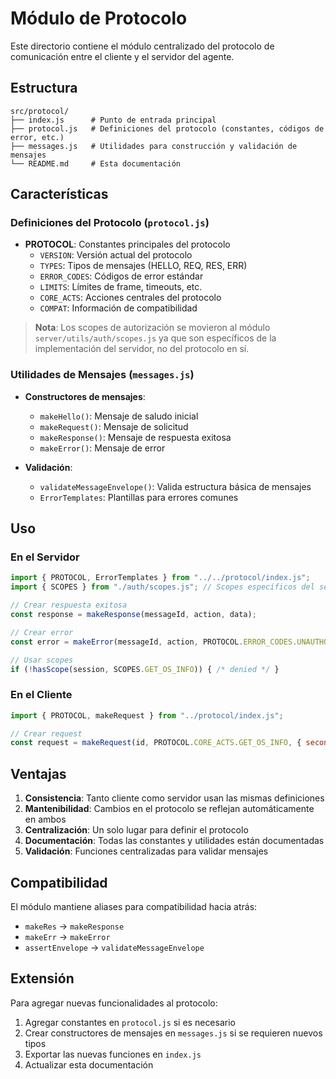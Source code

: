 # Módulo de Protocolo

Este directorio contiene el módulo centralizado del protocolo de comunicación entre el cliente y el servidor del agente.

## Estructura

```
src/protocol/
├── index.js      # Punto de entrada principal
├── protocol.js   # Definiciones del protocolo (constantes, códigos de error, etc.)
├── messages.js   # Utilidades para construcción y validación de mensajes
└── README.md     # Esta documentación
```

## Características

### Definiciones del Protocolo (`protocol.js`)

- **PROTOCOL**: Constantes principales del protocolo
  - `VERSION`: Versión actual del protocolo
  - `TYPES`: Tipos de mensajes (HELLO, REQ, RES, ERR)
  - `ERROR_CODES`: Códigos de error estándar
  - `LIMITS`: Límites de frame, timeouts, etc.
  - `CORE_ACTS`: Acciones centrales del protocolo
  - `COMPAT`: Información de compatibilidad

> **Nota**: Los scopes de autorización se movieron al módulo `server/utils/auth/scopes.js` 
> ya que son específicos de la implementación del servidor, no del protocolo en sí.

### Utilidades de Mensajes (`messages.js`)

- **Constructores de mensajes**:
  - `makeHello()`: Mensaje de saludo inicial
  - `makeRequest()`: Mensaje de solicitud
  - `makeResponse()`: Mensaje de respuesta exitosa
  - `makeError()`: Mensaje de error

- **Validación**:
  - `validateMessageEnvelope()`: Valida estructura básica de mensajes
  - `ErrorTemplates`: Plantillas para errores comunes

## Uso

### En el Servidor

```javascript
import { PROTOCOL, ErrorTemplates } from "../../protocol/index.js";
import { SCOPES } from "./auth/scopes.js"; // Scopes específicos del servidor

// Crear respuesta exitosa
const response = makeResponse(messageId, action, data);

// Crear error
const error = makeError(messageId, action, PROTOCOL.ERROR_CODES.UNAUTHORIZED, "Auth required");

// Usar scopes
if (!hasScope(session, SCOPES.GET_OS_INFO)) { /* denied */ }
```

### En el Cliente

```javascript
import { PROTOCOL, makeRequest } from "../protocol/index.js";

// Crear request
const request = makeRequest(id, PROTOCOL.CORE_ACTS.GET_OS_INFO, { seconds: 60 });
```

## Ventajas

1. **Consistencia**: Tanto cliente como servidor usan las mismas definiciones
2. **Mantenibilidad**: Cambios en el protocolo se reflejan automáticamente en ambos
3. **Centralización**: Un solo lugar para definir el protocolo
4. **Documentación**: Todas las constantes y utilidades están documentadas
5. **Validación**: Funciones centralizadas para validar mensajes

## Compatibilidad

El módulo mantiene aliases para compatibilidad hacia atrás:
- `makeRes` → `makeResponse`
- `makeErr` → `makeError`  
- `assertEnvelope` → `validateMessageEnvelope`

## Extensión

Para agregar nuevas funcionalidades al protocolo:

1. Agregar constantes en `protocol.js` si es necesario
2. Crear constructores de mensajes en `messages.js` si se requieren nuevos tipos
3. Exportar las nuevas funciones en `index.js`
4. Actualizar esta documentación
